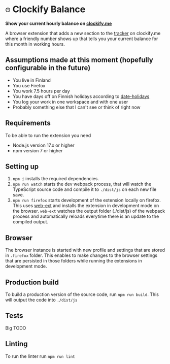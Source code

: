 # ![Icon](./dist/icon16.png) Clockify Balance

**Show your current hourly balance on [clockify.me](https://clockify.me)**

A browser extension that adds a new section to the [tracker](https://clockify.me/tracker) on clockify.me where a friendly number shows up that tells you your current balance for this month in working hours.

## Assumptions made at this moment (hopefully configurable in the future)

- You live in Finland
- You use Firefox
- You work 7.5 hours per day
- You have days off on Finnish holidays according to [date-holidays](https://github.com/commenthol/date-holidays)
- You log your work in one workspace and with one user
- Probably something else that I can't see or think of right now

## Requirements

To be able to run the extension you need

- Node.js version 17.x or higher
- npm version 7 or higher

## Setting up

1. `npm i` installs the required dependencies.
2. `npm run watch` starts the dev webpack process, that will watch the TypeScript source code and compile it to `./dist/js` on each new file save.
3. `npm run firefox` starts development of the extension locally on firefox. This uses [web-ext](https://github.com/mozilla/web-ext) and installs the extension in development mode on the browser. `web-ext` watches the output folder (./dist/js) of the webpack process and automatically reloads everytime there is an update to the compiled output.

## Browser

The browser instance is started with new profile and settings that are stored in `.firefox` folder. This enables to make changes to the browser settings that are persisted in those folders while running the extensions in development mode.

## Production build

To build a production version of the source code, run `npm run build`. This will output the code into `./dist/js`

## Tests

Big TODO

## Linting

To run the linter run `npm run lint`
